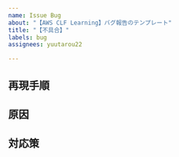 ```yaml
---
name: Issue Bug
about: "【AWS CLF Learning】バグ報告のテンプレート"
title: "【不具合】"
labels: bug
assignees: yuutarou22

---
```


## 再現手順

## 原因

## 対応策
